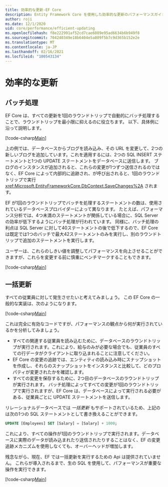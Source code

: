 ```yaml
---
title: 効率的な更新-EF Core
description: Entity Framework Core を使用した効率的な更新のパフォーマンスガイド
author: roji
ms.date: 12/1/2020
uid: core/performance/efficient-updating
ms.openlocfilehash: f8e222991af52cd7cae6089e95ad6634b6b949f8
ms.sourcegitcommit: 704240349e18b6404e5a809f5b7c9d365b152e2e
ms.translationtype: MT
ms.contentlocale: ja-JP
ms.lasthandoff: 02/16/2021
ms.locfileid: "100543134"
---
```

# <a name="efficient-updating"></a>効率的な更新

## <a name="batching"></a>バッチ処理

EF Core は、すべての更新を1回のラウンドトリップで自動的にバッチ処理することで、ラウンドトリップを最小限に抑えるのに役立ちます。 以下、具体例に沿って説明します。

[!code-csharp[Main](../../../samples/core/Performance/Program.cs#SaveChangesBatching)]

上の例では、データベースからブログを読み込み、その URL を変更して、2つの新しいブログを追加しています。これを適用するには、2つの SQL INSERT ステートメントと1つの UPDATE ステートメントをデータベースに送信します。 ブログのインスタンスが追加されると、これらの変更が1つずつ送信されるのではなく、EF Core によって内部的に追跡され、が呼び出されると、1回のラウンドトリップで実行 <xref:Microsoft.EntityFrameworkCore.DbContext.SaveChanges%2A> されます。

EF が1回のラウンドトリップでバッチを処理するステートメントの数は、使用されているデータベースプロバイダーによって異なります。 たとえば、パフォーマンス分析では、4つ未満のステートメントが関係している場合に、SQL Server の効率が低下するようにバッチ処理が行われています。 同様に、バッチ処理の利点は SQL Server に対して40ステートメントの後で低下するので、EF Core は既定では1つのバッチで最大42ステートメントのみを実行し、別のラウンドトリップで追加のステートメントを実行します。

ユーザーは、これらのしきい値を調整してパフォーマンスを向上させることができますが、これらを変更する前に慎重にベンチマークすることもできます。

[!code-csharp[Main](../../../samples/core/Performance/BatchTweakingContext.cs#BatchTweaking)]

## <a name="bulk-updates"></a>一括更新

すべての従業員に対して発生させたいと考えてみましょう。 この EF Core の一般的な実装は、次のようになります。

[!code-csharp[Main](../../../samples/core/Performance/Program.cs#UpdateWithoutBulk)]

これは完全に有効なコードですが、パフォーマンスの観点から何が実行されているかを分析してみましょう。

* すべての関連する従業員を読み込むために、データベースのラウンドトリップが実行されます。これにより、給与のみが必要な場合でも、従業員のすべての行データがクライアントに取り込まれることに注意してください。
* EF Core の変更の追跡では、エンティティの読み込み時にスナップショットを作成し、それらのスナップショットをインスタンスと比較して、どのプロパティが変更されたかを確認します。
* すべての変更を保存するために、2つ目のデータベースのラウンドトリップが実行されます。 バッチ処理によってすべての変更が1回のラウンドトリップで実行されますが、EF Core は、データベースによって実行される必要がある、従業員ごとに UPDATE ステートメントを送信します。

リレーショナルデータベースでは *一括更新* もサポートされているため、上記のは次の1つの SQL ステートメントとして書き換えることができます。

```sql
UPDATE [Employees] SET [Salary] = [Salary] + 1000;
```

これにより、すべての操作が1回のラウンドトリップで実行されます。データベースに実際のデータが読み込まれたり送信されたりすることはなく、EF の変更追跡メカニズムを使用しなくても、オーバーヘッドが増加します。

残念ながら、現在、EF では一括更新を実行するための Api は提供されていません。 これらが導入されるまで、生の SQL を使用して、パフォーマンスが重要な操作を実行できます。

[!code-csharp[Main](../../../samples/core/Performance/Program.cs#UpdateWithBulk)]

